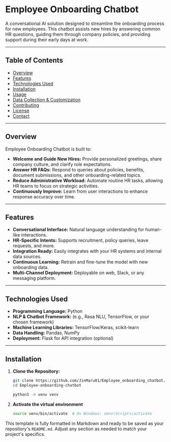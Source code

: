 # Employee Onboarding Chatbot

A conversational AI solution designed to streamline the onboarding process for new employees. This chatbot assists new hires by answering common HR questions, guiding them through company policies, and providing support during their early days at work.

---

## Table of Contents

- [Overview](#overview)
- [Features](#features)
- [Technologies Used](#technologies-used)
- [Installation](#installation)
- [Usage](#usage)
- [Data Collection & Customization](#data-collection--customization)
- [Contributing](#contributing)
- [License](#license)
- [Contact](#contact)

---

## Overview

Employee Onboarding Chatbot is built to:
- **Welcome and Guide New Hires:** Provide personalized greetings, share company culture, and clarify role expectations.
- **Answer HR FAQs:** Respond to queries about policies, benefits, document submissions, and other onboarding-related topics.
- **Reduce Administrative Workload:** Automate routine HR tasks, allowing HR teams to focus on strategic activities.
- **Continuously Improve:** Learn from user interactions to enhance response accuracy over time.

---

## Features

- **Conversational Interface:** Natural language understanding for human-like interactions.
- **HR-Specific Intents:** Supports recruitment, policy queries, leave requests, and more.
- **Integration Ready:** Easily integrates with your HR systems and internal data sources.
- **Continuous Learning:** Retrain and fine-tune the model with new onboarding data.
- **Multi-Channel Deployment:** Deployable on web, Slack, or any messaging platform.

---

## Technologies Used

- **Programming Language:** Python
- **NLP & Chatbot Framework:** (e.g., Rasa NLU, TensorFlow, or your chosen framework)
- **Machine Learning Libraries:** TensorFlow/Keras, scikit-learn
- **Data Handling:** Pandas, NumPy
- **Deployment:** Flask for API integration (optional)

---

## Installation

1. **Clone the Repository:**

   ```bash
   git clone https://github.com/JinMaru01/Employee_onboarding_chatbot.git 
   cd Employee-onboarding-chatbot

   python3 -m venv venv
2. **Activate the virtual environment**
    ```bash
    source venv/bin/activate  # On Windows: venv\Scripts\activate

This template is fully formatted in Markdown and ready to be saved as your repository's `README.md`. Adjust any section as needed to match your project's specifics.



